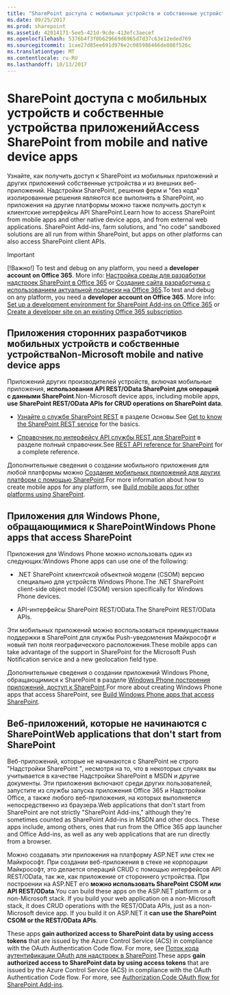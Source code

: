 ```yaml
---
title: "SharePoint доступа с мобильных устройств и собственные устройства приложений"
ms.date: 09/25/2017
ms.prod: sharepoint
ms.assetid: 42014171-5ee5-421d-9cde-413efc3aecef
ms.openlocfilehash: 5376b4f3f0b629669d6965d7d37c63e12eded769
ms.sourcegitcommit: 1cae27d85ee691d976e2c085986466de088f526c
ms.translationtype: MT
ms.contentlocale: ru-RU
ms.lasthandoff: 10/13/2017
---
```

# <a name="access-sharepoint-from-mobile-and-native-device-apps"></a><span data-ttu-id="e4013-102">SharePoint доступа с мобильных устройств и собственные устройства приложений</span><span class="sxs-lookup"><span data-stu-id="e4013-102">Access SharePoint from mobile and native device apps</span></span>
<span data-ttu-id="e4013-p101">Узнайте, как получить доступ к SharePoint из мобильных приложений и других приложений собственные устройства и из внешних веб-приложений. Надстройки SharePoint, решения ферм и "без кода" изолированные решения являются все выполнять в SharePoint, но приложения на другие платформы можно также получить доступ к клиентские интерфейсы API SharePoint.</span><span class="sxs-lookup"><span data-stu-id="e4013-p101">Learn how to access SharePoint from mobile apps and other native device apps, and from external web applications. SharePoint Add-ins, farm solutions, and "no code" sandboxed solutions are all run from within SharePoint, but apps on other platforms can also access SharePoint client APIs.</span></span>
  
    
    


> [!IMPORTANT]
> <span data-ttu-id="e4013-p102">[!Важно!] To test and debug on any platform, you need a **developer account on Office 365**. More info: [Настройка среды для разработки надстроек SharePoint в Office 365](http://msdn.microsoft.com/library/b22ce52a-ae9e-4831-9b68-c9210af6dc54%28Office.15%29.aspx) or [Создание сайта разработчика с использованием актуальной подписки на Office 365](http://msdn.microsoft.com/library/2ec857d5-dc6f-4cf6-ba45-adc845ef2a25%28Office.15%29.aspx).</span><span class="sxs-lookup"><span data-stu-id="e4013-p102">To test and debug on any platform, you need a **developer account on Office 365**. More info: [Set up a development environment for SharePoint Add-ins on Office 365](http://msdn.microsoft.com/library/b22ce52a-ae9e-4831-9b68-c9210af6dc54%28Office.15%29.aspx) or [Create a developer site on an existing Office 365 subscription](http://msdn.microsoft.com/library/2ec857d5-dc6f-4cf6-ba45-adc845ef2a25%28Office.15%29.aspx).</span></span> 
  
    
    


## <a name="non-microsoft-mobile-and-native-device-apps"></a><span data-ttu-id="e4013-107">Приложения сторонних разработчиков мобильных устройств и собственные устройства</span><span class="sxs-lookup"><span data-stu-id="e4013-107">Non-Microsoft mobile and native device apps</span></span>

<span data-ttu-id="e4013-108">Приложений других производителей устройств, включая мобильные приложения, **использования API REST/OData SharePoint для операций с данными SharePoint**.</span><span class="sxs-lookup"><span data-stu-id="e4013-108">Non-Microsoft device apps, including mobile apps, **use SharePoint REST/OData APIs for CRUD operations on SharePoint data**.</span></span>
  
    
    

- <span data-ttu-id="e4013-109">[Узнайте о службе SharePoint REST](http://msdn.microsoft.com/library/2de035a0-ac75-43bd-9665-5c5a59c4c590%28Office.15%29.aspx) в разделе Основы.</span><span class="sxs-lookup"><span data-stu-id="e4013-109">See  [Get to know the SharePoint REST service](http://msdn.microsoft.com/library/2de035a0-ac75-43bd-9665-5c5a59c4c590%28Office.15%29.aspx) for the basics.</span></span>
    
  
- <span data-ttu-id="e4013-110">[Справочник по интерфейсу API службы REST для SharePoint](http://msdn.microsoft.com/library/3514e753-19f9-4b41-a1ae-f35c5ffc17d2%28Office.15%29.aspx) в разделе полный справочник.</span><span class="sxs-lookup"><span data-stu-id="e4013-110">See  [REST API reference for SharePoint](http://msdn.microsoft.com/library/3514e753-19f9-4b41-a1ae-f35c5ffc17d2%28Office.15%29.aspx) for a complete reference.</span></span>
    
  
<span data-ttu-id="e4013-111">Дополнительные сведения о создании мобильного приложения для любой платформы можно [Создание мобильных приложений для других платформ с помощью SharePoint](build-mobile-apps-for-other-platforms-using-sharepoint.md).</span><span class="sxs-lookup"><span data-stu-id="e4013-111">For more information about how to create mobile apps for any platform, see  [Build mobile apps for other platforms using SharePoint](build-mobile-apps-for-other-platforms-using-sharepoint.md).</span></span>
  
    
    

## <a name="windows-phone-apps-that-access-sharepoint"></a><span data-ttu-id="e4013-112">Приложения для Windows Phone, обращающимися к SharePoint</span><span class="sxs-lookup"><span data-stu-id="e4013-112">Windows Phone apps that access SharePoint</span></span>
<span data-ttu-id="e4013-113"><a name="WinPhone"> </a></span><span class="sxs-lookup"><span data-stu-id="e4013-113"><a name="WinPhone"> </a></span></span>

<span data-ttu-id="e4013-114">Приложения для Windows Phone можно использовать один из следующих:</span><span class="sxs-lookup"><span data-stu-id="e4013-114">Windows Phone apps can use one of the following:</span></span>
  
    
    

- <span data-ttu-id="e4013-115">.NET SharePoint клиентской объектной модели (CSOM) версию специально для устройств Windows Phone.</span><span class="sxs-lookup"><span data-stu-id="e4013-115">The .NET SharePoint client-side object model (CSOM) version specifically for Windows Phone devices.</span></span>
    
  
- <span data-ttu-id="e4013-116">API-интерфейсы SharePoint REST/OData.</span><span class="sxs-lookup"><span data-stu-id="e4013-116">The SharePoint REST/OData APIs.</span></span>
    
  
 <span data-ttu-id="e4013-117">Эти мобильных приложений можно воспользоваться преимуществами поддержки в SharePoint для службы Push-уведомления Майкрософт и новый тип поля географического расположения.</span><span class="sxs-lookup"><span data-stu-id="e4013-117">These mobile apps can take advantage of the support in SharePoint for the Microsoft Push Notification service and a new geolocation field type.</span></span>
  
    
    
<span data-ttu-id="e4013-118">Дополнительные сведения о создании приложений Windows Phone, обращающимися к SharePoint в разделе [Windows Phone построения приложений, доступ к SharePoint](build-windows-phone-apps-that-access-sharepoint.md).</span><span class="sxs-lookup"><span data-stu-id="e4013-118">For more about creating Windows Phone apps that access SharePoint, see  [Build Windows Phone apps that access SharePoint](build-windows-phone-apps-that-access-sharepoint.md).</span></span>
  
    
    

## <a name="web-applications-that-dont-start-from-sharepoint"></a><span data-ttu-id="e4013-119">Веб-приложений, которые не начинаются с SharePoint</span><span class="sxs-lookup"><span data-stu-id="e4013-119">Web applications that don't start from SharePoint</span></span>
<span data-ttu-id="e4013-120"><a name="WinPhone"> </a></span><span class="sxs-lookup"><span data-stu-id="e4013-120"><a name="WinPhone"> </a></span></span>

<span data-ttu-id="e4013-121">Веб-приложений, которые не начинаются с SharePoint не строго "Надстройки SharePoint ", несмотря на то, что в некоторых случаях вы учитывается в качестве Надстройки SharePoint в MSDN и другие документы. Эти приложения включают среди других пользователей, запустите из службы запуска приложения Office 365 и Надстройки Office, а также любого веб-приложения, на которых выполняется непосредственно из браузера.</span><span class="sxs-lookup"><span data-stu-id="e4013-121">Web applications that don't start from SharePoint are not strictly "SharePoint Add-ins," although they're sometimes counted as SharePoint Add-ins in MSDN and other docs. These apps include, among others, ones that run from the Office 365 app launcher and Office Add-ins, as well as any web applications that are run directly from a browser.</span></span>
  
    
    
<span data-ttu-id="e4013-p103">Можно создавать эти приложения на платформу ASP.NET или стек не Майкрософт. При создании веб-приложения в стеке не корпорации Майкрософт, это делается операций CRUD с помощью интерфейсов API REST/OData, так же, как приложение от стороннего устройства. При построении на ASP.NET его **можно использовать SharePoint CSOM или API REST/OData**.</span><span class="sxs-lookup"><span data-stu-id="e4013-p103">You can build these apps on the ASP.NET platform or a non-Microsoft stack. If you build your web application on a non-Microsoft stack, it does CRUD operations with the REST/OData APIs, just as a non-Microsoft device app. If you build it on ASP.NET it **can use the SharePoint CSOM or the REST/OData APIs**.</span></span>
  
    
    
<span data-ttu-id="e4013-p104">These apps **gain authorized access to SharePoint data by using access tokens** that are issued by the Azure Control Service (ACS) in compliance with the OAuth Authentication Code flow. For more, see [Поток кода аутентификации OAuth для надстроек в SharePoint](http://msdn.microsoft.com/library/e89e91c7-ea39-49b9-af5a-7f047a7e2ab7%28Office.15%29.aspx).</span><span class="sxs-lookup"><span data-stu-id="e4013-p104">These apps **gain authorized access to SharePoint data by using access tokens** that are issued by the Azure Control Service (ACS) in compliance with the OAuth Authentication Code flow. For more, see [Authorization Code OAuth flow for SharePoint Add-ins](http://msdn.microsoft.com/library/e89e91c7-ea39-49b9-af5a-7f047a7e2ab7%28Office.15%29.aspx).</span></span>
  
    
    

